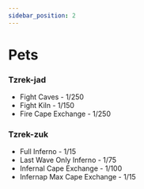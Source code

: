```yaml
---
sidebar_position: 2
---
```

# Pets

### Tzrek-jad

- Fight Caves - 1/250
- Fight Kiln - 1/150
- Fire Cape Exchange - 1/250

### Tzrek-zuk

- Full Inferno - 1/15
- Last Wave Only Inferno - 1/75
- Infernal Cape Exchange - 1/100
- Infernap Max Cape Exchange - 1/15
